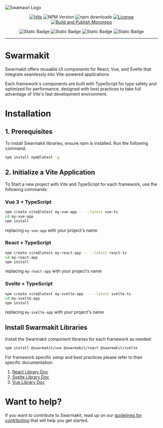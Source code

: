 ![Swamauri Logo](https://res.cloudinary.com/dbjmpekvl/image/upload/v1730099724/Swarmauri-logo-lockup-2048x757_hww01w.png)

<div style="text-align: center;">

[![Hits](https://hits.sh/github.com/swarmauri/swarmakit.svg)](https://hits.sh/github.com/swarmauri/swarmakit/)
![NPM Version](https://img.shields.io/npm/v/swarmakit?label=version)
![npm downloads](https://img.shields.io/npm/dt/swarmakit.svg)
[![License](https://img.shields.io/badge/License-Apache_2.0-blue.svg)](https://opensource.org/licenses/Apache-2.0)
[![Build and Publish Monorepo](https://github.com/swarmauri/swarmakit/actions/workflows/publish.yml/badge.svg)](https://github.com/swarmauri/swarmakit/actions/workflows/publish.yml)
</div>

<div style="text-align: center;">

![Static Badge](https://img.shields.io/badge/React-61DBFB?style=for-the-badge&logo=react&labelColor=black)
![Static Badge](https://img.shields.io/badge/Vue-059669?style=for-the-badge&logo=vuedotjs&labelColor=black)
![Static Badge](https://img.shields.io/badge/Svelte-FF3E00?style=for-the-badge&logo=svelte&labelColor=black)
![Static Badge](https://img.shields.io/badge/TypeScript-1D4ED8?style=for-the-badge&logo=typescript&labelColor=black)
</div>

---

# Swarmakit

Swarmakit offers reusable UI components for React, Vue, and Svelte that integrate seamlessly into Vite-powered applications.

Each framework's components are built with TypeScript for type safety and optimized for performance, designed with best practices to take full advantage of Vite's fast development environment.

# Installation

## 1. Prerequisites

To install Swarmakit libraries, ensure npm is installed. Run the following command:

```bash
npm install npm@latest -g
```

## 2. Initialize a Vite Application

To Start a new project with Vite and TypeScript for each framework, use the following commands:

### Vue 3 + TypeScript

```bash
npm create vite@latest my-vue-app -- --latest vue-ts
cd my-vue-app
npm install
```

replacing `my-vue-app` with your project's name

### React + TypeScript

```bash
npm create vite@latest my-react-app -- --latest react-ts
cd my-react-app
npm install
```

replacing `my-react-app` with your project's name

### Svelte + TypeScript

```bash
npm create vite@latest my-svelte-app -- --latest svelte-ts
cd my-svelte-app
npm install
```

replacing `my-svelte-app` with your project's name

## Install Swarmakit Libraries

Install the Swarmakit component libraries for each framework as needed:

```bash
npm install @swarmakit/vue @swarmakit/react @swarmakit/svelte
```

For framework specific setup and best practices please refer to their specific documentation:

1. [React Library Doc](https://github.com/swarmauri/swarmakit/blob/master/libs/react/README.md)
2. [Svelte Library Doc](https://github.com/swarmauri/swarmakit/blob/master/libs/sveltekit/README.md)
3. [Vue Library Doc](https://github.com/swarmauri/swarmakit/blob/master/libs/vue/README.md)

# Want to help?

If you want to contribute to Swarmakit, read up on our [guidelines for contributing](https://github.com/swarmauri/swarmauri-sdk/blob/master/contributing.md) that will help you get started.
